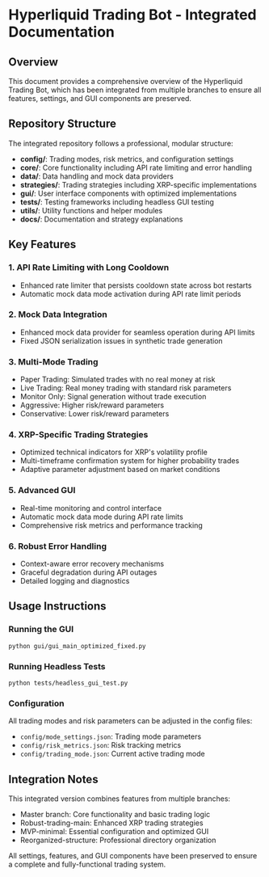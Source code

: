 # Hyperliquid Trading Bot - Integrated Documentation

## Overview
This document provides a comprehensive overview of the Hyperliquid Trading Bot, which has been integrated from multiple branches to ensure all features, settings, and GUI components are preserved.

## Repository Structure
The integrated repository follows a professional, modular structure:

- **config/**: Trading modes, risk metrics, and configuration settings
- **core/**: Core functionality including API rate limiting and error handling
- **data/**: Data handling and mock data providers
- **strategies/**: Trading strategies including XRP-specific implementations
- **gui/**: User interface components with optimized implementations
- **tests/**: Testing frameworks including headless GUI testing
- **utils/**: Utility functions and helper modules
- **docs/**: Documentation and strategy explanations

## Key Features

### 1. API Rate Limiting with Long Cooldown
- Enhanced rate limiter that persists cooldown state across bot restarts
- Automatic mock data mode activation during API rate limit periods

### 2. Mock Data Integration
- Enhanced mock data provider for seamless operation during API limits
- Fixed JSON serialization issues in synthetic trade generation

### 3. Multi-Mode Trading
- Paper Trading: Simulated trades with no real money at risk
- Live Trading: Real money trading with standard risk parameters
- Monitor Only: Signal generation without trade execution
- Aggressive: Higher risk/reward parameters
- Conservative: Lower risk/reward parameters

### 4. XRP-Specific Trading Strategies
- Optimized technical indicators for XRP's volatility profile
- Multi-timeframe confirmation system for higher probability trades
- Adaptive parameter adjustment based on market conditions

### 5. Advanced GUI
- Real-time monitoring and control interface
- Automatic mock data mode during API rate limits
- Comprehensive risk metrics and performance tracking

### 6. Robust Error Handling
- Context-aware error recovery mechanisms
- Graceful degradation during API outages
- Detailed logging and diagnostics

## Usage Instructions

### Running the GUI
```
python gui/gui_main_optimized_fixed.py
```

### Running Headless Tests
```
python tests/headless_gui_test.py
```

### Configuration
All trading modes and risk parameters can be adjusted in the config files:
- `config/mode_settings.json`: Trading mode parameters
- `config/risk_metrics.json`: Risk tracking metrics
- `config/trading_mode.json`: Current active trading mode

## Integration Notes
This integrated version combines features from multiple branches:
- Master branch: Core functionality and basic trading logic
- Robust-trading-main: Enhanced XRP trading strategies
- MVP-minimal: Essential configuration and optimized GUI
- Reorganized-structure: Professional directory organization

All settings, features, and GUI components have been preserved to ensure a complete and fully-functional trading system.
